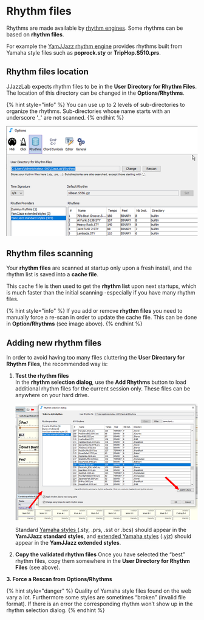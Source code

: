 # Rhythm files

Rhythms are made available by [rhythm engines](../rhythm-engines/untitled.md). Some rhythms can be based on **rhythm files**. 

For example the [YamJJazz rhythm engine](../rhythm-engines/yamjjazz-rhythm-engine/) provides rhythms built from Yamaha style files such as **poprock.sty** or **TripHop.S510.prs**.

## Rhythm files location <a id="rhythm-files-location"></a>

JJazzLab expects rhythm files to be in the **User Directory for Rhythm Files**. The location of this directory can be changed in the **Options/Rhythms**. 

{% hint style="info" %}
You can use up to 2 levels of sub-directories to organize the rhythms. Sub-directories whose name starts with an underscore '\_' are not scanned.
{% endhint %}

![](../.gitbook/assets/userdirforrhythmfiles.png)

## Rhythm files scanning <a id="rhythm-files-scanning"></a>

Your **rhythm files** are scanned at startup only upon a fresh install, and the rhythm list is saved into a **cache file**.

This cache file is then used to get the **rhythm list** upon next startups, which is much faster than the initial scanning -especially if you have many rhythm files. 

{% hint style="info" %}
If you add or remove **rhythm files** you need to manually force a re-scan in order to update the cache file. This can be done in **Option/Rhythms** \(see image above\).
{% endhint %}

## Adding new rhythm files <a id="adding-new-rhythm-files"></a>

In order to avoid having too many files cluttering the **User Directory for Rhythm Files**, the recommended way is:

1. **Test the rhythm files**  
   In the **rhythm selection dialog**, use the **Add Rhythms** button to load additional rhythm files for the current session only. These files can be anywhere on your hard drive.  
  
    ![](../.gitbook/assets/addrhythmsbutton.png) 

  
   Standard [Yamaha styles ](../rhythm-engines/yamjjazz-rhythm-engine/yamaha-styles.md)\(.sty, .prs, .sst or .bcs\) should appear in the **YamJJazz standard styles**, and [extended Yamaha styles](../rhythm-engines/yamjjazz-rhythm-engine/extended-yamaha-styles.md) \(.yjz\) should appear in the **YamJJazz extended styles**.   

2. **Copy the validated rhythm files** Once you have selected the “best” rhythm files, copy them somewhere in the **User Directory for Rhythm Files** \(see above\).

**3. Force a Rescan from Options/Rhythms**

{% hint style="danger" %}
Quality of Yamaha style files found on the web vary a lot. Furthermore some styles are sometimes “broken” \(invalid file format\). If there is an error the corresponding rhythm won’t show up in the rhythm selection dialog.
{% endhint %}

